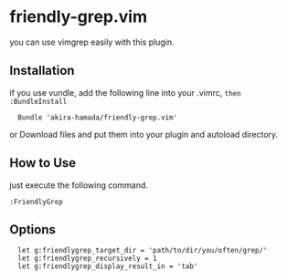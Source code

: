 friendly-grep.vim
============

you can use vimgrep easily with this plugin.

Installation
------------

if you use vundle, add the following line into your .vimrc, `then :BundleInstall`

```vim:.vimrc
  Bundle 'akira-hamada/friendly-grep.vim'
```

or Download files and put them into your plugin and autoload directory.

How to Use
------------

just execute the following command.

`:FriendlyGrep`

Options
------------

```vim
  let g:friendlygrep_target_dir = 'path/to/dir/you/often/grep/'
  let g:friendlygrep_recursively = 1
  let g:friendlygrep_display_result_in = 'tab'
```
